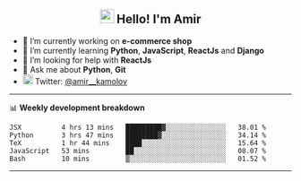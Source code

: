 <h2 align="center"><img src="https://media.giphy.com/media/hvRJCLFzcasrR4ia7z/giphy.gif" width="25px"> Hello! I'm Amir</h2>

- 🔭 I’m currently working on **e-commerce shop**
- 🌱 I’m currently learning **Python**, **JavaScript**, **ReactJs** and **Django**
- 🤔 I’m looking for help with **ReactJs**
- 💬 Ask me about **Python**, **Git**
- <img alt="Amir Kamolov | Twitter" width="18px" src="https://raw.githubusercontent.com/peterthehan/peterthehan/master/assets/twitter.svg" /> Twitter: [@amir__kamolov ](https://twitter.com/amir__kamolov)

---

📊 **Weekly development breakdown**
<!--START_SECTION:waka-->
```text
JSX          4 hrs 13 mins   █████████▓░░░░░░░░░░░░░░░   38.01 % 
Python       3 hrs 47 mins   ████████▓░░░░░░░░░░░░░░░░   34.14 % 
TeX          1 hr 44 mins    ████░░░░░░░░░░░░░░░░░░░░░   15.64 % 
JavaScript   53 mins         ██░░░░░░░░░░░░░░░░░░░░░░░   08.07 % 
Bash         10 mins         ▒░░░░░░░░░░░░░░░░░░░░░░░░   01.52 % 
```
<!--END_SECTION:waka-->

---
